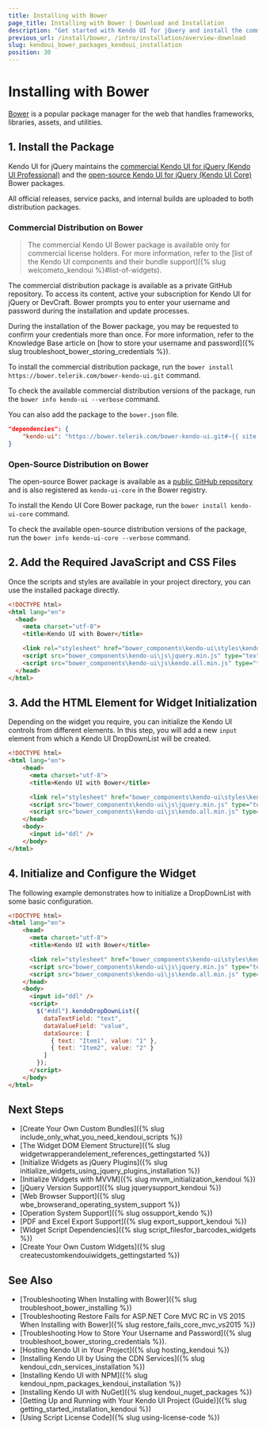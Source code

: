 ```yaml
---
title: Installing with Bower
page_title: Installing with Bower | Download and Installation 
description: "Get started with Kendo UI for jQuery and install the commercial or the open-source Kendo UI distributions by using the Bower package manager."
previous_url: /install/bower, /intro/installation/overview-download
slug: kendoui_bower_packages_kendoui_installation
position: 30
---
```


# Installing with Bower

[Bower](https://bower.io/) is a popular package manager for the web that handles frameworks, libraries, assets, and utilities.

## 1. Install the Package

Kendo UI for jQuery maintains the [commercial Kendo UI for jQuery (Kendo UI Professional)](#commercial-distribution-on-bower) and the [open-source Kendo UI for jQuery (Kendo UI Core)](#open-source-distribution-on-bower) Bower packages. 

All official releases, service packs, and internal builds are uploaded to both distribution packages.

### Commercial Distribution on Bower

> The commercial Kendo UI Bower package is available only for commercial license holders. For more information, refer to the [list of the Kendo UI components and their bundle support]({% slug welcometo_kendoui %}#list-of-widgets).

The commercial distribution package is available as a private GitHub repository. To access its content, active your subscription for Kendo UI for jQuery or DevCraft. Bower prompts you to enter your username and password during the installation and update processes. 

During the installation of the Bower package, you may be requested to confirm your credentials more than once. For more information, refer to the Knowledge Base article on [how to store your username and password]({% slug troubleshoot_bower_storing_credentials %}).

To install the commercial distribution package, run the `bower install https://bower.telerik.com/bower-kendo-ui.git` command. 

To check the available commercial distribution versions of the package, run the `bower info kendo-ui --verbose` command.

You can also add the package to the `bower.json` file.

```json
"dependencies": {
    "kendo-ui": "https://bower.telerik.com/bower-kendo-ui.git#~{{ site.cdnVersion }}"
}
```


### Open-Source Distribution on Bower

The open-source Bower package is available as a [public GitHub repository](https://github.com/kendo-labs/bower-kendo-ui) and is also registered as `kendo-ui-core` in the Bower registry. 

To install the Kendo UI Core Bower package, run the `bower install kendo-ui-core` command. 

To check the available open-source distribution versions of the package, run the `bower info kendo-ui-core --verbose` command.


## 2. Add the Required JavaScript and CSS Files

Once the scripts and styles are available in your project directory, you can use the installed package directly.

```html
<!DOCTYPE html>
<html lang="en">
  <head>
    <meta charset="utf-8">
    <title>Kendo UI with Bower</title>

    <link rel="stylesheet" href="bower_components\kendo-ui\styles\kendo.default-main.min.css">
    <script src="bower_components\kendo-ui\js\jquery.min.js" type="text/javascript" charset="utf-8"></script>
    <script src="bower_components\kendo-ui\js\kendo.all.min.js" type="text/javascript" charset="utf-8"></script>
  </head>
</html>
```

## 3. Add the HTML Element for Widget Initialization

Depending on the widget you require, you can initialize the Kendo UI controls from different elements. In this step, you will add a new `input` element from which a Kendo UI DropDownList will be created. 

```html
<!DOCTYPE html>
<html lang="en">
    <head>
      <meta charset="utf-8">
      <title>Kendo UI with Bower</title>

      <link rel="stylesheet" href="bower_components\kendo-ui\styles\kendo.default-main.min.css">
      <script src="bower_components\kendo-ui\js\jquery.min.js" type="text/javascript" charset="utf-8"></script>
      <script src="bower_components\kendo-ui\js\kendo.all.min.js" type="text/javascript" charset="utf-8"></script>
    </head>
    <body>
      <input id="ddl" />	  
    </body>
</html>
```

## 4. Initialize and Configure the Widget

The following example demonstrates how to initialize a DropDownList with some basic configuration.

```html
<!DOCTYPE html>
<html lang="en">
    <head>
      <meta charset="utf-8">
      <title>Kendo UI with Bower</title>

      <link rel="stylesheet" href="bower_components\kendo-ui\styles\kendo.default-main.min.css">      
      <script src="bower_components\kendo-ui\js\jquery.min.js" type="text/javascript" charset="utf-8"></script>
      <script src="bower_components\kendo-ui\js\kendo.all.min.js" type="text/javascript" charset="utf-8"></script>
    </head>
    <body>
      <input id="ddl" />
      <script>
	    $("#ddl").kendoDropDownList({
          dataTextField: "text",
          dataValueField: "value",
          dataSource: [
            { text: "Item1", value: "1" },
            { text: "Item2", value: "2" }
          ]
        });
	  </script>	  
    </body>
</html>
```


## Next Steps

* [Create Your Own Custom Bundles]({% slug include_only_what_you_need_kendoui_scripts %})
* [The Widget DOM Element Structure]({% slug widgetwrapperandelement_references_gettingstarted %})
* [Initialize Widgets as jQuery Plugins]({% slug initialize_widgets_using_jquery_plugins_installation %})
* [Initialize Widgets with MVVM]({% slug mvvm_initialization_kendoui %})
* [jQuery Version Support]({% slug jquerysupport_kendoui %})
* [Web Browser Support]({% slug wbe_browserand_operating_system_support %})
* [Operation System Support]({% slug ossupport_kendo %})
* [PDF and Excel Export Support]({% slug export_support_kendoui %})
* [Widget Script Dependencies]({% slug script_filesfor_barcodes_widgets %})
* [Create Your Own Custom Widgets]({% slug createcustomkendouiwidgets_gettingstarted %})

## See Also

* [Troubleshooting When Installing with Bower]({% slug troubleshoot_bower_installing %})
* [Troubleshooting Restore Fails for ASP.NET Core MVC RC in VS 2015 When Installing with Bower]({% slug restore_fails_core_mvc_vs2015 %})
* [Troubleshooting How to Store Your Username and Password]({% slug troubleshoot_bower_storing_credentials %}).
* [Hosting Kendo UI in Your Project]({% slug hosting_kendoui %})
* [Installing Kendo UI by Using the CDN Services]({% slug kendoui_cdn_services_installation %})
* [Installing Kendo UI with NPM]({% slug kendoui_npm_packages_kendoui_installation %})
* [Installing Kendo UI with NuGet]({% slug kendoui_nuget_packages %})
* [Getting Up and Running with Your Kendo UI Project (Guide)]({% slug getting_started_installation_kendoui %})
* [Using Script License Code]({% slug using-license-code %})
